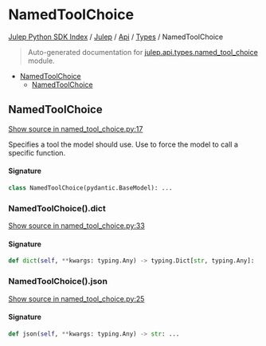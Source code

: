 # NamedToolChoice

[Julep Python SDK Index](../../../README.md#julep-python-sdk-index) / [Julep](../../index.md#julep) / [Api](../index.md#api) / [Types](./index.md#types) / NamedToolChoice

> Auto-generated documentation for [julep.api.types.named_tool_choice](../../../../../../../julep/api/types/named_tool_choice.py) module.

- [NamedToolChoice](#namedtoolchoice)
  - [NamedToolChoice](#namedtoolchoice-1)

## NamedToolChoice

[Show source in named_tool_choice.py:17](../../../../../../../julep/api/types/named_tool_choice.py#L17)

Specifies a tool the model should use. Use to force the model to call a specific function.

#### Signature

```python
class NamedToolChoice(pydantic.BaseModel): ...
```

### NamedToolChoice().dict

[Show source in named_tool_choice.py:33](../../../../../../../julep/api/types/named_tool_choice.py#L33)

#### Signature

```python
def dict(self, **kwargs: typing.Any) -> typing.Dict[str, typing.Any]: ...
```

### NamedToolChoice().json

[Show source in named_tool_choice.py:25](../../../../../../../julep/api/types/named_tool_choice.py#L25)

#### Signature

```python
def json(self, **kwargs: typing.Any) -> str: ...
```